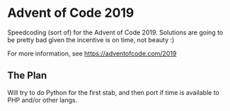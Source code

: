 # Advent of Code 2019

Speedcoding (sort of) for the Advent of Code 2019. Solutions are going to be pretty bad given the incentive is on time, not beauty :)

For more information, see https://adventofcode.com/2019

## The Plan
Will try to do Python for the first stab, and then port if time is available to PHP and/or other langs.
